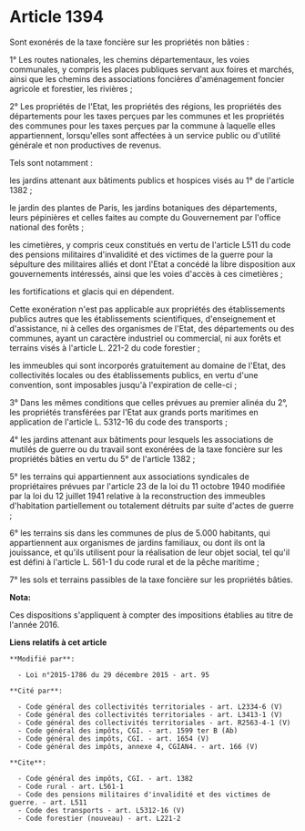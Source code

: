 # Article 1394

Sont exonérés de la taxe foncière sur les propriétés non bâties : 

1° Les routes nationales, les chemins départementaux, les voies communales, y compris les places publiques servant aux foires
et marchés, ainsi que les chemins des associations foncières d'aménagement foncier agricole et forestier, les rivières ; 

2° Les propriétés de l'Etat, les propriétés des régions, les propriétés des départements pour les taxes perçues par les
communes et les propriétés des communes pour les taxes perçues par la commune à laquelle elles appartiennent, lorsqu'elles
sont affectées à un service public ou d'utilité générale et non productives de revenus. 

Tels sont notamment : 

les jardins attenant aux bâtiments publics et hospices visés au 1° de l'article 1382 ; 

le jardin des plantes de Paris, les jardins botaniques des départements, leurs pépinières et celles faites au compte du
Gouvernement par l'office national des forêts ; 

les cimetières, y compris ceux constitués en vertu de l'article L511 du code des pensions militaires d'invalidité et des
victimes de la guerre pour la sépulture des militaires alliés et dont l'Etat a concédé la libre disposition aux gouvernements
intéressés, ainsi que les voies d'accès à ces cimetières ; 

les fortifications et glacis qui en dépendent. 

Cette exonération n'est pas applicable aux propriétés des établissements publics autres que les établissements scientifiques,
d'enseignement et d'assistance, ni à celles des organismes de l'Etat, des départements ou des communes, ayant un caractère
industriel ou commercial, ni aux forêts et terrains visés à l'article L. 221-2 du code forestier ; 

les immeubles qui sont incorporés gratuitement au domaine de l'Etat, des collectivités locales ou des établissements publics,
en vertu d'une convention, sont imposables jusqu'à l'expiration de celle-ci ; 

3° Dans les mêmes conditions que celles prévues au premier alinéa du 2°, les propriétés transférées par l'Etat aux grands
ports maritimes en application de l'article L. 5312-16 du code des transports ; 

4° les jardins attenant aux bâtiments pour lesquels les associations de mutilés de guerre ou du travail sont exonérées de la
taxe foncière sur les propriétés bâties en vertu du 5° de l'article 1382 ; 

5° les terrains qui appartiennent aux associations syndicales de propriétaires prévues par l'article 23 de la loi du 11
octobre 1940 modifiée par la loi du 12 juillet 1941 relative à la reconstruction des immeubles d'habitation partiellement ou
totalement détruits par suite d'actes de guerre ; 

6° les terrains sis dans les communes de plus de 5.000 habitants, qui appartiennent aux organismes de jardins familiaux, ou
dont ils ont la jouissance, et qu'ils utilisent pour la réalisation de leur objet social, tel qu'il est défini à l'article L.
561-1 du code rural et de la pêche maritime ; 

7° les sols et terrains passibles de la taxe foncière sur les propriétés bâties.

**Nota:**

Ces dispositions s'appliquent à compter des impositions établies au titre de l'année 2016.

**Liens relatifs à cet article**

	**Modifié par**:

	  - Loi n°2015-1786 du 29 décembre 2015 - art. 95

	**Cité par**:

	  - Code général des collectivités territoriales - art. L2334-6 (V)
	  - Code général des collectivités territoriales - art. L3413-1 (V)
	  - Code général des collectivités territoriales - art. R2563-4-1 (V)
	  - Code général des impôts, CGI. - art. 1599 ter B (Ab)
	  - Code général des impôts, CGI. - art. 1654 (V)
	  - Code général des impôts, annexe 4, CGIAN4. - art. 166 (V)

	**Cite**:

	  - Code général des impôts, CGI. - art. 1382
	  - Code rural - art. L561-1
	  - Code des pensions militaires d'invalidité et des victimes de guerre. - art. L511
	  - Code des transports - art. L5312-16 (V)
	  - Code forestier (nouveau) - art. L221-2
